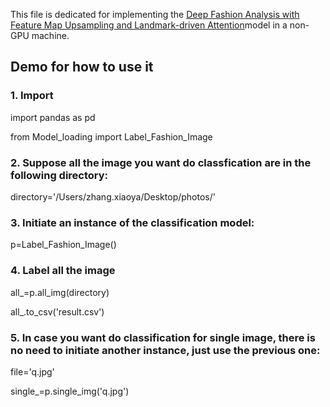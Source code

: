 
This file is dedicated for implementing the [Deep Fashion Analysis with Feature Map Upsampling and Landmark-driven Attention](https://drive.google.com/file/d/1Dyj0JIziIrTRWMWDfPOapksnJM5iPzEi/view)model in a non-GPU machine.

## Demo for how to use it

### 1. Import 

import pandas as pd


from Model_loading import Label_Fashion_Image

### 2. Suppose all the image you want do classfication are in the following directory:

directory='/Users/zhang.xiaoya/Desktop/photos/'


### 3. Initiate an instance of the classification model:


p=Label_Fashion_Image()

### 4. Label all the image 

all_=p.all_img(directory)


all_.to_csv('result.csv')


### 5. In case you want do classification for single image,  there is no need to initiate another instance, just use the previous one:

file='q.jpg'

single_=p.single_img('q.jpg')
